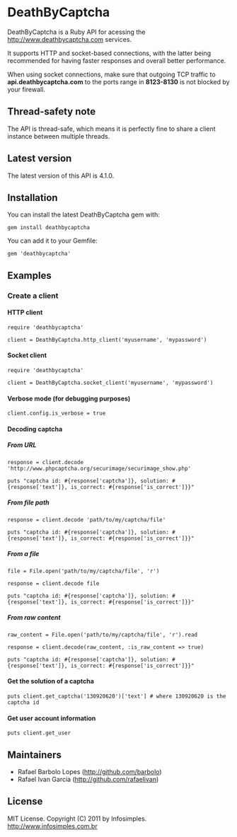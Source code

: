 DeathByCaptcha
==============

DeathByCaptcha is a Ruby API for acessing the http://www.deathbycaptcha.com services.

It supports HTTP and socket-based connections, with the latter being recommended for having faster responses and overall better performance.

When using socket connections, make sure that outgoing TCP traffic to <b>api.deathbycaptcha.com</b> to the ports range in <b>8123-8130</b> is not blocked by your firewall.

Thread-safety note
------------------

The API is thread-safe, which means it is perfectly fine to share a client instance between multiple threads.

Latest version
--------------

The latest version of this API is 4.1.0.

Installation
------------

You can install the latest DeathByCaptcha gem with:

	gem install deathbycaptcha

You can add it to your Gemfile:

	gem 'deathbycaptcha'

Examples
--------

### Create a client

#### HTTP client

	require 'deathbycaptcha'

	client = DeathByCaptcha.http_client('myusername', 'mypassword')
	
#### Socket client

	require 'deathbycaptcha'

	client = DeathByCaptcha.socket_client('myusername', 'mypassword')
	
#### Verbose mode (for debugging purposes)

	client.config.is_verbose = true
	
#### Decoding captcha

##### From URL
	
	response = client.decode 'http://www.phpcaptcha.org/securimage/securimage_show.php'
	
	puts "captcha id: #{response['captcha']}, solution: #{response['text']}, is_correct: #{response['is_correct']}}"

##### From file path

	response = client.decode 'path/to/my/captcha/file'

	puts "captcha id: #{response['captcha']}, solution: #{response['text']}, is_correct: #{response['is_correct']}}"
	
##### From a file

	file = File.open('path/to/my/captcha/file', 'r')

	response = client.decode file

	puts "captcha id: #{response['captcha']}, solution: #{response['text']}, is_correct: #{response['is_correct']}}"
	
##### From raw content

	raw_content = File.open('path/to/my/captcha/file', 'r').read

	response = client.decode(raw_content, :is_raw_content => true)

	puts "captcha id: #{response['captcha']}, solution: #{response['text']}, is_correct: #{response['is_correct']}}"

#### Get the solution of a captcha
	
	puts client.get_captcha('130920620')['text'] # where 130920620 is the captcha id
	
#### Get user account information

	puts client.get_user

Maintainers
-----------

* Rafael Barbolo Lopes (http://github.com/barbolo)
* Rafael Ivan Garcia (http://github.com/rafaelivan)

License
-------

MIT License. Copyright (C) 2011 by Infosimples. http://www.infosimples.com.br